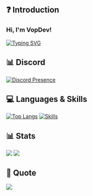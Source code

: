 ## ❓ Introduction

### Hi, I'm VopDev!

[![Typing SVG](https://readme-typing-svg.herokuapp.com?duration=7000&lines=Backend+and+FiveM+Developer)](https://github.com/VopDev)

## 📊 Discord
[![Discord Presence](https://lanyard.cnrad.dev/api/368844587101454336?theme=dark)](https://discord.com/users/368844587101454336)
## 💻 Languages & Skills
[![Top Langs](https://github-readme-stats.vercel.app/api/top-langs/?username=VopDev&layout=compact)](https://github.com/VopDev)
[![Skills](https://skillicons.dev/icons?i=html,css,js,ts,php,nodejs,mongodb,mysql,md,lua,git,jquery,nginx,vscode&theme=dark)](https://github.com/VopDev)

## 📊 Stats

[![](https://img.shields.io/github/followers/vopdev?style=for-the-badge)](https://github.com/VopDev)
[![](https://komarev.com/ghpvc/?username=vopdev&color=blue&style=for-the-badge)](https://github.com/VopDev)


## 📃 Quote

<p align="left">
  <img src="https://quotes-github-readme.vercel.app/api?type=horizontal&theme=light)]"  
</p>
